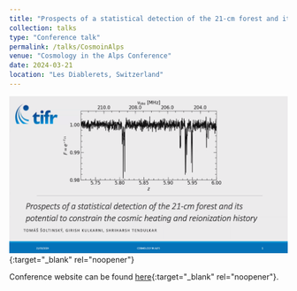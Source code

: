 ```yaml
---
title: "Prospects of a statistical detection of the 21-cm forest and its potential to constrain the cosmic heating and reionization history"
collection: talks
type: "Conference talk"
permalink: /talks/CosmoinAlps
venue: "Cosmology in the Alps Conference"
date: 2024-03-21
location: "Les Diablerets, Switzerland"
---
```


[![CDatHL](/images/cosmoinalps.png)](https://indico.skatelescope.org/event/1098/contributions/10401/attachments/9488/16765/Soltinsky.mp4){:target="_blank" rel="noopener"}

Conference website can be found [here](https://indico.skatelescope.org/event/1098/){:target="_blank" rel="noopener"}.
